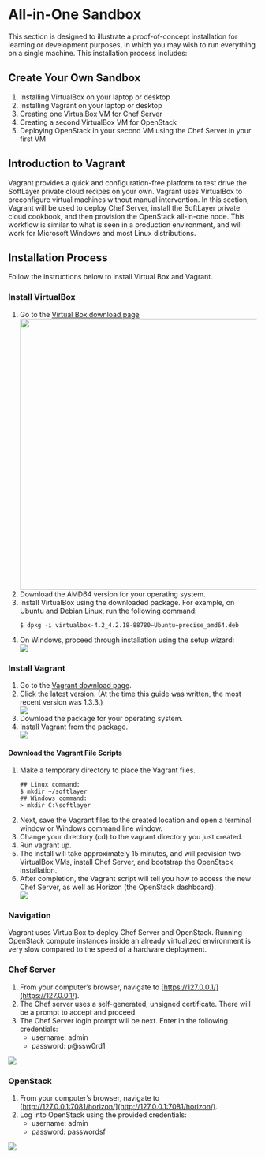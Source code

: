 # All-in-One Sandbox

This section is designed to illustrate a proof-of-concept installation for learning or development purposes, in which you may wish to run everything on a single machine. This installation process includes:

## Create Your Own Sandbox

1.  Installing VirtualBox on your laptop or desktop
2.  Installing Vagrant on your laptop or desktop
3.  Creating one VirtualBox VM for Chef Server
4.  Creating a second VirtualBox VM for OpenStack
5.  Deploying OpenStack in your second VM using the Chef Server in your first VM

## Introduction to Vagrant

Vagrant provides a quick and configuration-free platform to test drive the SoftLayer private cloud recipes on your own. Vagrant uses VirtualBox to preconfigure virtual machines without manual intervention. In this section, Vagrant will be used to deploy Chef Server, install the SoftLayer private cloud cookbook, and then provision the OpenStack all-in-one node. This workflow is similar to what is seen in a production environment, and will work for Microsoft Windows and most Linux distributions.

## Installation Process

Follow the instructions below to install Virtual Box and Vagrant.

### Install VirtualBox

<ol>
	<li>Go to the <a href="https://www.virtualbox.org/wiki/Downloads">Virtual Box download page</a></li>
			<img class="img-thumbnail" height="550px" src="{{ page.baseurl }}img/sandbox/006.png">
	<li>Download the AMD64 version for your operating system.</li>
	<li>Install VirtualBox using the downloaded package. For example, on Ubuntu and Debian Linux, run the following command:</li>
			<pre><code>$ dpkg -i virtualbox-4.2_4.2.18-88780~Ubuntu~precise_amd64.deb</code></pre>
	<li>On Windows, proceed through installation using the setup wizard:</li>
			<img class="img-thumbnail" src="{{ page.baseurl }}img/sandbox/004.png">
</ol>

### Install Vagrant

<ol>
	<li>Go to the <a href="http://downloads.vagrantup.com">Vagrant download page</a>.</li>
	<li>Click the latest version. (At the time this guide was written, the most recent version was 1.3.3.)</li>
			<img class="img-thumbnail" src="{{ page.baseurl }}img/sandbox/003.png">
	<li>Download the package for your operating system.</li>
	<li>Install Vagrant from the package.</li>
			<img class="img-thumbnail" src="{{ page.baseurl }}img/sandbox/004.png">
</ol>

#### Download the Vagrant File Scripts

<ol>
	<li>Make a temporary directory to place the Vagrant files.</li>
<pre><code>## Linux command:
$ mkdir ~/softlayer
## Windows command:
> mkdir C:\softlayer</code></pre>
	<li>Next, save the Vagrant files to the created location and open a terminal window or Windows command line window.</li>
	<li>Change your directory (cd) to the vagrant directory you just created.</li>
	<li>Run vagrant up.</li>
	<li>The install will take approximately 15 minutes, and will provision two VirtualBox VMs, install Chef Server, and bootstrap the OpenStack installation.</li>
	<li>After completion, the Vagrant script will tell you how to access the new Chef Server, as well as Horizon (the OpenStack dashboard).</li>
			<img class="img-thumbnail" src="{{ page.baseurl }}img/sandbox/007.png">
</ol>

### Navigation

Vagrant uses VirtualBox to deploy Chef Server and OpenStack. Running OpenStack compute instances inside an already virtualized environment is very slow compared to the speed of a hardware deployment.

### Chef Server

1.  From your computer’s browser, navigate to [https://127.0.0.1/](https://127.0.0.1/).
2.  The Chef server uses a self-generated, unsigned certificate. There will be a prompt to accept and proceed.
3.  The Chef Server login prompt will be next. Enter in the following credentials:
	* username: admin
	* password: p@ssw0rd1

<img class="img-thumbnail" src="{{ page.baseurl }}img/sandbox/009.png">

### OpenStack

1.  From your computer’s browser, navigate to [http://127.0.0.1:7081/horizon/](http://127.0.0.1:7081/horizon/).
2.  Log into OpenStack using the provided credentials:
	* username: admin
	* password: passwordsf

<img class="img-thumbnail" src="{{ page.baseurl }}img/sandbox/010.png">